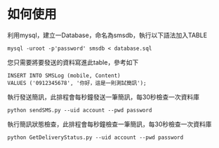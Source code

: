 # 如何使用

利用mysql，建立一Database，命名為smsdb，執行以下語法加入TABLE

```
mysql -uroot -p'password' smsdb < database.sql
```

您只需要將要發送的資料寫進此table，參考如下

```
INSERT INTO SMSLog (mobile, Content)
VALUES ('0912345678', '你好，這是一則測試簡訊');
```

執行發送簡訊，此排程會每秒鐘發送一筆簡訊，每30秒檢查一次資料庫
```
python sendSMS.py --uid account --pwd password
```

執行簡訊狀態檢查，此排程會每秒鐘檢查一筆簡訊，每30秒檢查一次資料庫
```
python GetDeliveryStatus.py --uid account --pwd password
```